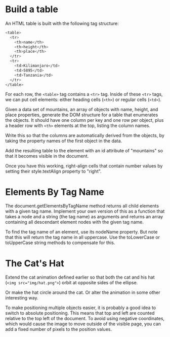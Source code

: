 # Build a table

An HTML table is built with the following tag structure:

```bash
<table>
  <tr>
    <th>name</th>
    <th>height</th>
    <th>place</th>
  </tr>
  <tr>
    <td>Kilimanjaro</td>
    <td>5895</td>
    <td>Tanzania</td>
  </tr>
</table>
```

For each row, the `<table>` tag contains a `<tr>` tag. Inside of these `<tr>` tags, we can put cell elements: either heading cells (`<th>`) or regular cells (`<td>`).

Given a data set of mountains, an array of objects with name, height, and place properties, generate the DOM structure for a table that enumerates the objects. It should have one column per key and one row per object, plus a header row with `<th>` elements at the top, listing the column names.

Write this so that the columns are automatically derived from the objects, by taking the property names of the first object in the data.

Add the resulting table to the element with an id attribute of "mountains" so that it becomes visible in the document.

Once you have this working, right-align cells that contain number values by setting their style.textAlign property to "right".

# Elements By Tag Name

The document.getElementsByTagName method returns all child elements with a given tag name. Implement your own version of this as a function that takes a node and a string (the tag name) as arguments and returns an array containing all descendant element nodes with the given tag name.

To find the tag name of an element, use its nodeName property. But note that this will return the tag name in all uppercase. Use the toLowerCase or toUpperCase string methods to compensate for this.

# The Cat's Hat

Extend the cat animation defined earlier so that both the cat and his hat (`<img src="img/hat.png">`) orbit at opposite sides of the ellipse.

Or make the hat circle around the cat. Or alter the animation in some other interesting way.

To make positioning multiple objects easier, it is probably a good idea to switch to absolute positioning. This means that top and left are counted relative to the top left of the document. To avoid using negative coordinates, which would cause the image to move outside of the visible page, you can add a fixed number of pixels to the position values.
